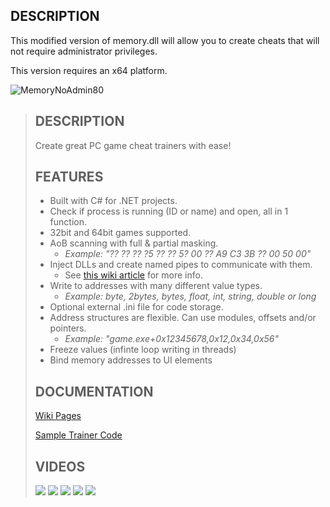 ## DESCRIPTION
This modified version of memory.dll will allow you to create cheats that will not require administrator privileges.

This version requires an x64 platform.

![MemoryNoAdmin80](https://user-images.githubusercontent.com/105000222/173207307-b43899b2-fdbe-4183-a284-5f5bb3c74fbe.png)

> ## DESCRIPTION 
> Create great PC game cheat trainers with ease!
> 
> ## FEATURES
> * Built with C# for .NET projects.
> * Check if process is running (ID or name) and open, all in 1 function.
> * 32bit and 64bit games supported.
> * AoB scanning with full & partial masking.
>     * _Example: "?? ?? ?? ?5 ?? ?? 5? 00 ?? A9 C3 3B ?? 00 50 00"_
> * Inject DLLs and create named pipes to communicate with them.
>     * See [this wiki article](https://github.com/erfg12/memory.dll/wiki/Using-Named-Pipes)
> for more info.
> * Write to addresses with many different value types.
>     * _Example: byte, 2bytes, bytes, float, int, string, double or long_
> * Optional external .ini file for code storage.
> * Address structures are flexible. Can use modules, offsets and/or pointers. 
>     * _Example: "game.exe+0x12345678,0x12,0x34,0x56"_
> * Freeze values (infinte loop writing in threads)
> * Bind memory addresses to UI elements
> 
> ## DOCUMENTATION 
> [Wiki Pages](https://github.com/erfg12/memory.dll/wiki)
> 
> [Sample Trainer Code](https://github.com/erfg12/CSharp-Game-Trainers)
> 
> ## VIDEOS 
> [![](https://img.youtube.com/vi/J-Zp6XtxnX0/0.jpg)](https://www.youtube.com/watch?v=J-Zp6XtxnX0)
> [![](https://img.youtube.com/vi/OKJsbDDh5CE/0.jpg)](https://www.youtube.com/watch?v=OKJsbDDh5CE)
> [![](https://img.youtube.com/vi/STPrGJ8eI8Y/0.jpg)](https://www.youtube.com/watch?v=STPrGJ8eI8Y)
> [![](https://img.youtube.com/vi/w9m0gmcS82Y/0.jpg)](https://www.youtube.com/watch?v=w9m0gmcS82Y)
> [![](https://img.youtube.com/vi/3u8bxtqCtcQ/0.jpg)](https://www.youtube.com/watch?v=3u8bxtqCtcQ)


